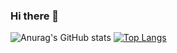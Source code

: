 ### Hi there 👋

![Anurag's GitHub stats](https://github-readme-stats.vercel.app/api?username=speedy006&show_icons=true&theme=radical)
[![Top Langs](https://github-readme-stats.vercel.app/api/top-langs/?username=speedy006&layout=compact)](https://github.com/anuraghazra/github-readme-stats)

<!--
**speedy006/speedy006** is a ✨ _special_ ✨ repository because its `README.md` (this file) appears on your GitHub profile.

Here are some ideas to get you started:

- 🔭 I’m currently working on ...
- 🌱 I’m currently learning ...
- 👯 I’m looking to collaborate on ...
- 🤔 I’m looking for help with ...
- 💬 Ask me about ...
- 📫 How to reach me: ...
- 😄 Pronouns: ...
- ⚡ Fun fact: ...
-->
